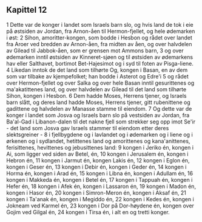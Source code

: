 ## Kapittel 12

1 Dette var de konger i landet som Israels barn slo, og hvis land de tok i eie på østsiden av Jordan, fra Arnon-åen til Hermon-fjellet, og hele ødemarken i øst:
2 Sihon, amoritter-kongen, som bodde i Hesbon og rådet over landet fra Aroer ved bredden av Arnon-åen, fra midten av åen, og over halvdelen av Gilead til Jabbok-åen, som er grensen mot Ammons barn,
3 og over ødemarken inntil østsiden av Kinneret-sjøen og til østsiden av ødemarkens hav eller Salthavet, bortimot Bet-Hajesimot og i syd til foten av Pisga-liene.
4 Likedan inntok de det land som tilhørte Og, kongen i Basan, en av dem som var tilbake av kjempefolket; han bodde i Asterot og Edre'i
5 og rådet over Hermon-fjellet og over Salka og over hele Basan inntil gesurittenes og ma'akatittenes land, og over halvdelen av Gilead til det land som tilhørte Sihon, kongen i Hesbon.
6 Dem hadde Moses, Herrens tjener, og Israels barn slått, og deres land hadde Moses, Herrens tjener, gitt rubenittene og gadittene og halvdelen av Manasse stamme til eiendom.
7 Og dette var de konger i landet som Josva og Israels barn slo på vestsiden av Jordan, fra Ba'al-Gad i Libanon-dalen til det nakne fjell som strekker seg opp imot Se'ir - det land som Josva gav Israels stammer til eiendom etter deres slektsgreiner -
8 i fjellbygdene og i lavlandet og i ødemarken og i liene og i ørkenen og i sydlandet, hetittenes land og amorittenes og kana'anittenes, ferisittenes, hevittenes og jebusittenes land:
9 kongen i Jeriko én, kongen i Ai, som ligger ved siden av Betel, én,
10 kongen i Jerusalem én, kongen i Hebron én,
11 kongen i Jarmut én, kongen Lakis én,
12 kongen i Eglon én, kongen i Geser én,
13 kongen i Debir én, kongen i Geder én,
14 kongen i Horma én, kongen i Arad én,
15 kongen i Libna én, kongen i Adullam én,
16 kongen i Makkeda én, kongen i Betel én,
17 kongen i Tappuah én, kongen i Hefer én,
18 kongen i Afek én, kongen i Lassaron én,
19 kongen i Madon én, kongen i Hasor én,
20 kongen i Simron-Meron én, kongen i Aksaf én,
21 kongen i Ta'anak én, kongen i Megiddo én,
22 kongen i Kedes én, kongen i Jokneam ved Karmel én,
23 kongen i Dor på Dor-høydene én, kongen over Gojim ved Gilgal én,
24 kongen i Tirsa én, i alt en og tretti konger.
